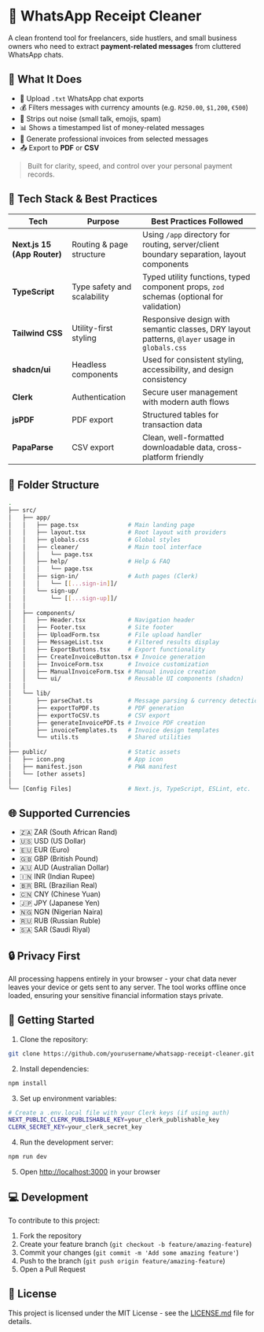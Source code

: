 # 🧾 WhatsApp Receipt Cleaner

A clean frontend tool for freelancers, side hustlers, and small business owners who need to extract **payment-related messages** from cluttered WhatsApp chats.

## 🚀 What It Does

- 📂 Upload `.txt` WhatsApp chat exports
- 💰 Filters messages with currency amounts (e.g. `R250.00`, `$1,200`, `€500`)
- 🧼 Strips out noise (small talk, emojis, spam)
- 📊 Shows a timestamped list of money-related messages
- 📄 Generate professional invoices from selected messages
- 📤 Export to **PDF** or **CSV**

> Built for clarity, speed, and control over your personal payment records.

## 🧠 Tech Stack & Best Practices

| Tech | Purpose | Best Practices Followed |
|------|---------|--------------------------|
| **Next.js 15 (App Router)** | Routing & page structure | Using `/app` directory for routing, server/client boundary separation, layout components |
| **TypeScript** | Type safety and scalability | Typed utility functions, typed component props, `zod` schemas (optional for validation) |
| **Tailwind CSS** | Utility-first styling | Responsive design with semantic classes, DRY layout patterns, `@layer` usage in `globals.css` |
| **shadcn/ui** | Headless components | Used for consistent styling, accessibility, and design consistency |
| **Clerk** | Authentication | Secure user management with modern auth flows |
| **jsPDF** | PDF export | Structured tables for transaction data |
| **PapaParse** | CSV export | Clean, well-formatted downloadable data, cross-platform friendly |

## 📁 Folder Structure

```bash
.
├── src/
│   ├── app/
│   │   ├── page.tsx              # Main landing page
│   │   ├── layout.tsx            # Root layout with providers
│   │   ├── globals.css           # Global styles
│   │   ├── cleaner/              # Main tool interface
│   │   │   └── page.tsx
│   │   ├── help/                 # Help & FAQ
│   │   │   └── page.tsx
│   │   ├── sign-in/              # Auth pages (Clerk)
│   │   │   └── [[...sign-in]]/
│   │   └── sign-up/
│   │       └── [[...sign-up]]/
│   │
│   ├── components/
│   │   ├── Header.tsx            # Navigation header
│   │   ├── Footer.tsx            # Site footer
│   │   ├── UploadForm.tsx        # File upload handler
│   │   ├── MessageList.tsx       # Filtered results display
│   │   ├── ExportButtons.tsx     # Export functionality
│   │   ├── CreateInvoiceButton.tsx # Invoice generation
│   │   ├── InvoiceForm.tsx       # Invoice customization
│   │   ├── ManualInvoiceForm.tsx # Manual invoice creation
│   │   └── ui/                   # Reusable UI components (shadcn)
│   │
│   └── lib/
│       ├── parseChat.ts          # Message parsing & currency detection
│       ├── exportToPDF.ts        # PDF generation
│       ├── exportToCSV.ts        # CSV export
│       ├── generateInvoicePDF.ts # Invoice PDF creation
│       ├── invoiceTemplates.ts   # Invoice design templates
│       └── utils.ts              # Shared utilities
│
├── public/                       # Static assets
│   ├── icon.png                  # App icon
│   ├── manifest.json             # PWA manifest
│   └── [other assets]
│
└── [Config Files]                # Next.js, TypeScript, ESLint, etc.
```

## 🌐 Supported Currencies

- 🇿🇦 ZAR (South African Rand)
- 🇺🇸 USD (US Dollar)
- 🇪🇺 EUR (Euro)
- 🇬🇧 GBP (British Pound)
- 🇦🇺 AUD (Australian Dollar)
- 🇮🇳 INR (Indian Rupee)
- 🇧🇷 BRL (Brazilian Real)
- 🇨🇳 CNY (Chinese Yuan)
- 🇯🇵 JPY (Japanese Yen)
- 🇳🇬 NGN (Nigerian Naira)
- 🇷🇺 RUB (Russian Ruble)
- 🇸🇦 SAR (Saudi Riyal)

## 🔒 Privacy First

All processing happens entirely in your browser - your chat data never leaves your device or gets sent to any server. The tool works offline once loaded, ensuring your sensitive financial information stays private.

## 🚀 Getting Started

1. Clone the repository:
```bash
git clone https://github.com/yourusername/whatsapp-receipt-cleaner.git
```

2. Install dependencies:
```bash
npm install
```

3. Set up environment variables:
```bash
# Create a .env.local file with your Clerk keys (if using auth)
NEXT_PUBLIC_CLERK_PUBLISHABLE_KEY=your_clerk_publishable_key
CLERK_SECRET_KEY=your_clerk_secret_key
```

4. Run the development server:
```bash
npm run dev
```

5. Open [http://localhost:3000](http://localhost:3000) in your browser

## 💻 Development

To contribute to this project:

1. Fork the repository
2. Create your feature branch (`git checkout -b feature/amazing-feature`)
3. Commit your changes (`git commit -m 'Add some amazing feature'`)
4. Push to the branch (`git push origin feature/amazing-feature`)
5. Open a Pull Request

## 📄 License

This project is licensed under the MIT License - see the [LICENSE.md](LICENSE.md) file for details.